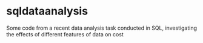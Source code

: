 # sqldataanalysis
Some code from a recent data analysis task conducted in SQL, investigating the effects of different features of data on cost
